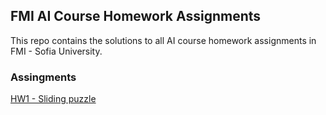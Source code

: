 ## FMI AI Course Homework Assignments
This repo contains the solutions to all AI course homework assignments in FMI - Sofia University.

### Assingments
[HW1 - Sliding puzzle](./hw1-sliding-puzzle-nodejs)
